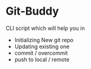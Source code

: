# Git-Buddy

CLI script which will help you in
  - Initializing New git repo
  - Updating existing one
  - commit / overcommit
  - push to local / remote
